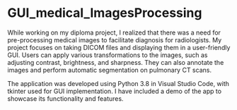 # GUI_medical_ImagesProcessing
While working on my diploma project, I realized that there was a need for pre-processing medical images to facilitate diagnosis for radiologists. My project focuses on taking DICOM files and displaying them in a user-friendly GUI. Users can apply various transformations to the images, such as adjusting contrast, brightness, and sharpness. They can also annotate the images and perform automatic segmentation on pulmonary CT scans.

The application was developed using Python 3.8 in Visual Studio Code, with tkinter used for GUI implementation. I have included a demo of the app to showcase its functionality and features.
